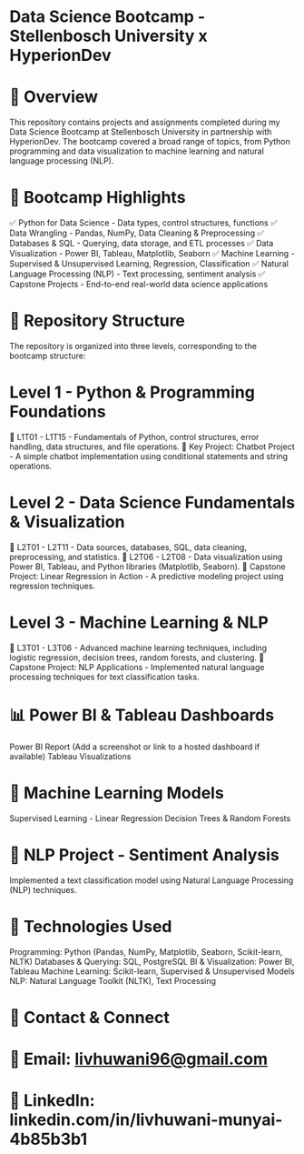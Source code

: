 # Data Science Bootcamp - Stellenbosch University x HyperionDev

# 📌 Overview
This repository contains projects and assignments completed during my Data Science Bootcamp at Stellenbosch University in partnership with HyperionDev. The bootcamp covered a broad range of topics, from Python programming and data visualization to machine learning and natural language processing (NLP).

# 🎯 Bootcamp Highlights
✅ Python for Data Science - Data types, control structures, functions
✅ Data Wrangling - Pandas, NumPy, Data Cleaning & Preprocessing
✅ Databases & SQL - Querying, data storage, and ETL processes
✅ Data Visualization - Power BI, Tableau, Matplotlib, Seaborn
✅ Machine Learning - Supervised & Unsupervised Learning, Regression, Classification
✅ Natural Language Processing (NLP) - Text processing, sentiment analysis
✅ Capstone Projects - End-to-end real-world data science applications

# 📂 Repository Structure
The repository is organized into three levels, corresponding to the bootcamp structure:

# Level 1 - Python & Programming Foundations
🔹 L1T01 - L1T15 - Fundamentals of Python, control structures, error handling, data structures, and file operations.
🔹 Key Project: Chatbot Project - A simple chatbot implementation using conditional statements and string operations.

# Level 2 - Data Science Fundamentals & Visualization
🔹 L2T01 - L2T11 - Data sources, databases, SQL, data cleaning, preprocessing, and statistics.
🔹 L2T06 - L2T08 - Data visualization using Power BI, Tableau, and Python libraries (Matplotlib, Seaborn).
🔹 Capstone Project: Linear Regression in Action - A predictive modeling project using regression techniques.

# Level 3 - Machine Learning & NLP
🔹 L3T01 - L3T06 - Advanced machine learning techniques, including logistic regression, decision trees, random forests, and clustering.
🔹 Capstone Project: NLP Applications - Implemented natural language processing techniques for text classification tasks.


# 📊 Power BI & Tableau Dashboards
Power BI Report (Add a screenshot or link to a hosted dashboard if available)
Tableau Visualizations
# 🤖 Machine Learning Models
Supervised Learning - Linear Regression
Decision Trees & Random Forests
# 📝 NLP Project - Sentiment Analysis
Implemented a text classification model using Natural Language Processing (NLP) techniques.
# 🔧 Technologies Used
Programming: Python (Pandas, NumPy, Matplotlib, Seaborn, Scikit-learn, NLTK)
Databases & Querying: SQL, PostgreSQL
BI & Visualization: Power BI, Tableau
Machine Learning: Scikit-learn, Supervised & Unsupervised Models
NLP: Natural Language Toolkit (NLTK), Text Processing
# 📩 Contact & Connect
# 📧 Email: livhuwani96@gmail.com
# 🔗 LinkedIn: linkedin.com/in/livhuwani-munyai-4b85b3b1
